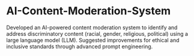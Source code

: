 # AI-Content-Moderation-System
Developed an AI-powered content moderation system to identify and address discriminatory content (racial, gender, religious, political) using a large language model (LLM). Suggested improvements for ethical and inclusive standards through advanced prompt engineering.
